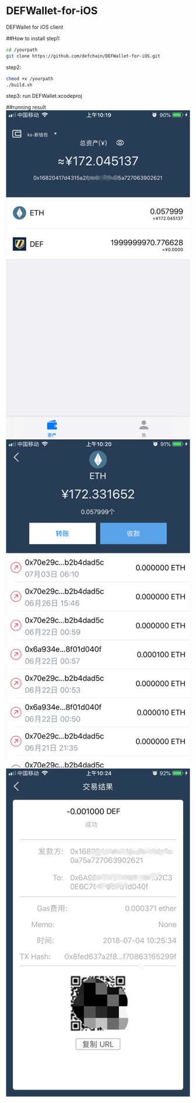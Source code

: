 # DEFWallet-for-iOS
DEFWallet for iOS client

##How to install
step1:
```Bash
cd /yourpath
git clone https://github.com/defchain/DEFWallet-for-iOS.git
``` 

step2:
```Bash
chmod +x /yourpath
./build.sh
``` 

step3:
 run DEFWallet.xcodeproj
 

##running result
![](https://github.com/defchain/DEFWallet-for-iOS/blob/master/raw/screenshot/def_wallet_1.png)
![](https://github.com/defchain/DEFWallet-for-iOS/blob/master/raw/screenshot/def_wallet_2.png)
![](https://github.com/defchain/DEFWallet-for-iOS/blob/master/raw/screenshot/def_wallet_3.png)
